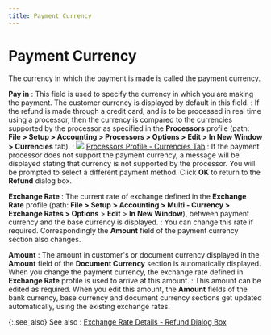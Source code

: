 ```yaml
---
title: Payment Currency
---
```


# Payment Currency


The currency in which the payment is made is called the payment currency.


**Pay in**
: This field is used to specify the currency in which you are making the payment. The customer currency is displayed by default in this field.
: If the refund is made through a credit card, and is to be processed in real time using a processor, then the currency is compared to the currencies supported by the processor as specified in the **Processors** profile (path: **File &gt; Setup &gt; Accounting &gt; Processors &gt; Options &gt; Edit &gt; In New Window &gt; Currencies** tab).
: ![]({{site.sp_baseurl}}/img/lens.gif)<font color='black'>  </font>[Processors Profile - Currencies Tab]({{site.sc_chm}}/options/payment-information/credit-card-processing/create-a-processor/the_processors_profile_currencies.html)<font color='black'> </font>
: If the payment processor does not support the payment currency, a message will be displayed stating that currency is not supported by the processor. You will be prompted to select a different payment method. Click **OK** to return to the **Refund** dialog box.


**Exchange Rate**
: The current rate of exchange defined in the **Exchange Rate** profile (path: **File &gt; Setup &gt; Accounting &gt; Multi - Currency &gt; Exchange Rates &gt; Options** > **Edit** > **In New Window**), between payment currency and the base currency is displayed.
: You can change this rate if required. Correspondingly the **Amount** field of the payment currency section also changes.


**Amount**
: The amount in customer's or document currency displayed in the **Amount** field of the **Document Currency** section is automatically displayed. When you change the payment currency, the exchange rate defined in **Exchange Rate** profile is used to arrive at this amount.
: This amount can be edited as required. When you edit this amount, the **Amount** fields of the bank currency, base currency and document currency sections get updated automatically, using the existing exchange rates.


{:.see_also}
See also
: [Exchange Rate Details - Refund Dialog Box]({{site.sp_baseurl}}/misc/exchange_rate_information_refund_dialog_box.html)
